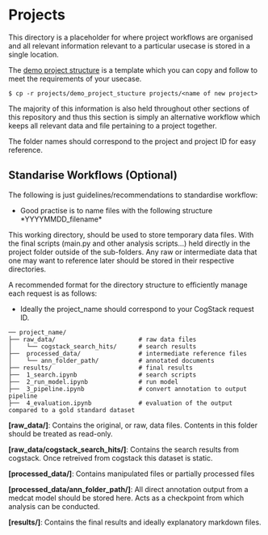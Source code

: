 # Projects

This directory is a placeholder for where project workflows are organised and all relevant information relevant to a particular usecase is stored in a single location.

The [demo project structure](working_with_cogstack/projects/demo_project_stucture) is a template which you can copy and follow to meet the requirements of your usecase.

```
$ cp -r projects/demo_project_stucture projects/<name of new project>
```

The majority of this information is also held throughout other sections of this repository and thus this section is simply an alternative workflow which keeps all relevant data and file pertaining to a project together.

The folder names should correspond to the project and project ID for easy reference.

## Standarise Workflows (Optional)
The following is just guidelines/recommendations to standardise workflow:

- <p>Good practise is to name files with the following structure *YYYYMMDD_filename*
</p>


 This working directory, should be used to store temporary data files. With the final scripts (main.py and other analysis scripts...) held directly in the project folder outside of the sub-folders. Any raw or intermediate data that one may want to reference later should be stored in their respective directories.

A recommended format for the directory structure to efficiently manage each request is as follows: 
* Ideally the project_name should correspond to your CogStack request ID.


```
── project_name/
├── raw_data/                       # raw data files
│    └── cogstack_search_hits/      # search results
├──  processed_data/                # intermediate reference files 
│    └── ann_folder_path/           # annotated documents
├── results/                        # final results
├──  1_search.ipynb                 # search scripts
├──  2_run_model.ipynb              # run model
├──  3_pipeline.ipynb               # convert annotation to output pipeline
├──  4_evaluation.ipynb             # evaluation of the output compared to a gold standard dataset
```


__[raw_data/]__: Contains the original, or raw, data files. Contents in this folder should be treated as read-only.

__[raw_data/cogstack_search_hits/]__: Contains the search results from cogstack. Once retreived from cogstack this dataset is static.

__[processed_data/]__: Contains manipulated files or partially processed files

__[processed_data/ann_folder_path/]__: All direct annotation output from a medcat model should be stored here. Acts as a checkpoint from which analysis can be conducted.

__[results/]__: Contains the final results and ideally explanatory markdown files.

